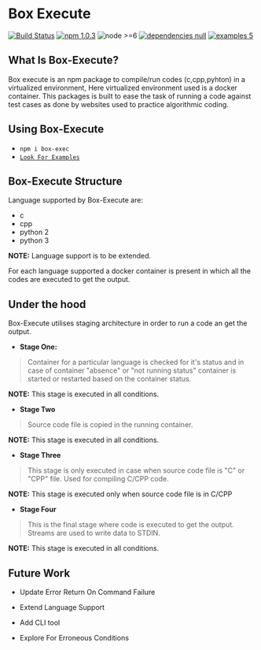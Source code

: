 # Box Execute

[![Build Status](https://travis-ci.org/akshitgrover/box-exec.svg?branch=master)](https://travis-ci.org/akshitgrover/box-exec) [![npm 1.0.3](https://img.shields.io/badge/npm-1.0.3-blue.svg)](https://npmjs.org/package/box-exec) ![node >=6](https://img.shields.io/badge/node->=6-red.svg) [![dependencies null](https://img.shields.io/badge/dependencies-null-yellow.svg)](https://npmjs.org/package/box-exec) [![examples 5](https://img.shields.io/badge/examples-4-orange.svg)](https://github.com/akshitgrover/box-exec/tree/master/examples)

## What Is Box-Execute?

Box execute is an npm package to compile/run codes (c,cpp,pyhton) in a virtualized environment, Here virtualized environment used is a docker container. This packages is built to ease the task of running a code against test cases as done by websites used to practice algorithmic coding.

## Using Box-Execute

* `npm i box-exec`
* [`Look For Examples`](https://github.com/akshitgrover/box-exec/tree/master/examples)

## Box-Execute Structure

Language supported by Box-Execute are:
* c
* cpp
* python 2
* python 3

**NOTE:** Language support is to be extended.

For each language supported a docker container is present in which all the codes are executed to get the output.

## Under the hood

Box-Execute utilises staging architecture in order to run a code an get the output.

* **Stage One:**

>Container for a particular language is checked for it's status and in case of container "absence" or "not 
running status" container is started or restarted based on the container status.

**NOTE:** This stage is executed in all conditions.

* **Stage Two**

>Source code file is copied in the running container.

**NOTE:** This stage is executed in all conditions.

* **Stage Three**

>This stage is only executed in case when source code file is "C" or "CPP" file. Used for compiling C/CPP code.

**NOTE:** This stage is executed only when source code file is in C/CPP

* **Stage Four**

>This is the final stage where code is executed to get the output. Streams are used to write data to STDIN.

**NOTE:** This stage is executed in all conditions.

## Future Work

* Update Error Return On Command Failure

* Extend Language Support

* Add CLI tool

* Explore For Erroneous Conditions